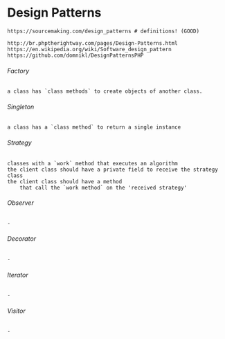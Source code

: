 # Design Patterns

```
https://sourcemaking.com/design_patterns # definitions! (GOOD)

http://br.phptherightway.com/pages/Design-Patterns.html
https://en.wikipedia.org/wiki/Software_design_pattern
https://github.com/domnikl/DesignPatternsPHP
```

###### Factory

```
a class has `class methods` to create objects of another class.
```

###### Singleton

```
a class has a `class method` to return a single instance
```

###### Strategy

```
classes with a `work` method that executes an algorithm
the client class should have a private field to receive the strategy class
the client class should have a method
    that call the `work method` on the 'received strategy'
```

###### Observer

```
-
```

###### Decorator

```
-
```

###### Iterator

```
-
```

###### Visitor

```
-
```
